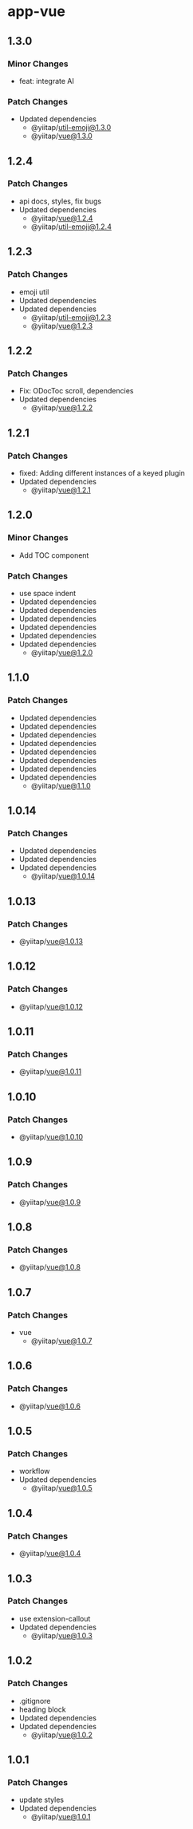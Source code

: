 # app-vue

## 1.3.0

### Minor Changes

- feat: integrate AI

### Patch Changes

- Updated dependencies
  - @yiitap/util-emoji@1.3.0
  - @yiitap/vue@1.3.0

## 1.2.4

### Patch Changes

- api docs, styles, fix bugs
- Updated dependencies
  - @yiitap/vue@1.2.4
  - @yiitap/util-emoji@1.2.4

## 1.2.3

### Patch Changes

- emoji util
- Updated dependencies
- Updated dependencies
  - @yiitap/util-emoji@1.2.3
  - @yiitap/vue@1.2.3

## 1.2.2

### Patch Changes

- Fix: ODocToc scroll, dependencies
- Updated dependencies
  - @yiitap/vue@1.2.2

## 1.2.1

### Patch Changes

- fixed: Adding different instances of a keyed plugin
- Updated dependencies
  - @yiitap/vue@1.2.1

## 1.2.0

### Minor Changes

- Add TOC component

### Patch Changes

- use space indent
- Updated dependencies
- Updated dependencies
- Updated dependencies
- Updated dependencies
- Updated dependencies
- Updated dependencies
  - @yiitap/vue@1.2.0

## 1.1.0

### Patch Changes

- Updated dependencies
- Updated dependencies
- Updated dependencies
- Updated dependencies
- Updated dependencies
- Updated dependencies
- Updated dependencies
- Updated dependencies
  - @yiitap/vue@1.1.0

## 1.0.14

### Patch Changes

- Updated dependencies
- Updated dependencies
- Updated dependencies
  - @yiitap/vue@1.0.14

## 1.0.13

### Patch Changes

- @yiitap/vue@1.0.13

## 1.0.12

### Patch Changes

- @yiitap/vue@1.0.12

## 1.0.11

### Patch Changes

- @yiitap/vue@1.0.11

## 1.0.10

### Patch Changes

- @yiitap/vue@1.0.10

## 1.0.9

### Patch Changes

- @yiitap/vue@1.0.9

## 1.0.8

### Patch Changes

- @yiitap/vue@1.0.8

## 1.0.7

### Patch Changes

- vue
  - @yiitap/vue@1.0.7

## 1.0.6

### Patch Changes

- @yiitap/vue@1.0.6

## 1.0.5

### Patch Changes

- workflow
- Updated dependencies
  - @yiitap/vue@1.0.5

## 1.0.4

### Patch Changes

- @yiitap/vue@1.0.4

## 1.0.3

### Patch Changes

- use extension-callout
- Updated dependencies
  - @yiitap/vue@1.0.3

## 1.0.2

### Patch Changes

- .gitignore
- heading block
- Updated dependencies
- Updated dependencies
  - @yiitap/vue@1.0.2

## 1.0.1

### Patch Changes

- update styles
- Updated dependencies
  - @yiitap/vue@1.0.1
